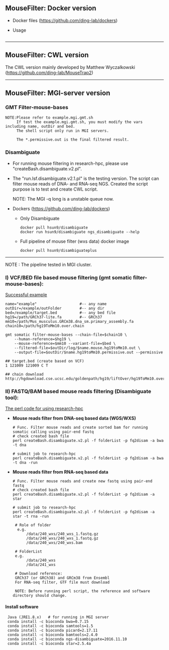 

## MouseFilter: Docker version

* Docker files (https://github.com/ding-lab/dockers)
* Usage
     
     ```
     
     ```

-------------------------------------------------------------------

## MouseFilter: CWL version

The CWL version mainly developed by Matthew Wyczalkowski
(https://github.com/ding-lab/MouseTrap2)
     
-------------------------------------------------------------------

## MouseFilter: MGI-server version

### GMT Filter-mouse-bases
```
NOTE:Please refer to example.mgi.gmt.sh
     If test the example.mgi.gmt.sh, you must modify the vars including name, outDir and bed.
     The shell script only run in MGI servers.
     
     The *.permissive.out is the final filtered result.
```

### Disambiguate

* For running mouse filtering in research-hpc, please use "createBash.disambiguate.v2.pl".

* The "run.lsf.disambiguate.v2.1.pl" is the testing version.
The script can filter mouse reads of DNA- and RNA-seq NGS.
Created the script purpose is to test and create CWL script.

     NOTE: The MGI -q long is a unstable queue now.

* Dockers (https://github.com/ding-lab/dockers)
    * Only Disambiguate
   
          docker pull hsun9/disambiguate
          docker run hsun9/disambiguate ngs_disambiguate --help
    
    * Full pipeline of mouse filter (wxs data) docker image
    
          docker pull hsun9/disambiguateplus

-------------------------------------------------------------------

NOTE : The pipeline tested in MGI cluster. 


### I) VCF/BED file based mouse filtering (gmt somatic filter-mouse-bases):
[Successful example](https://github.com/ding-lab/MouseFilter/blob/master/example.mgi.gmt.sh)

```
name="example"                   #-- any name
outDir=/example/outFolder        #-- any dir
bed=/example/target.bed          #-- any bed file
hg19=/path/GRCh37-lite.fa        #-- GRCh37
mm10=/path/Mus_musculus.GRCm38.dna_sm.primary_assembly.fa
chain10=/path/hg19ToMm10.over.chain

gmt somatic filter-mouse-bases --chain-file=$chain10 \
    --human-reference=$hg19 \
    --mouse-reference=$mm10 --variant-file=$bed \
    --filtered-file=$outDir/log/$name.mouse.hg19toMm10.out \
    --output-file=$outDir/$name.hg19toMm10.permissive.out --permissive

## target.bed (create based on VCF)
1 121009 121009 C T

## chain download 
http://hgdownload.cse.ucsc.edu/goldenpath/hg19/liftOver/hg19ToMm10.over.chain.gz
```

### II) FASTQ/BAM based mouse reads filtering (Disambiguate tool):
[The perl code for using research-hpc](https://github.com/ding-lab/MouseFilter/blob/master/createBash.disambiguate.v2.pl)


* __Mouse reads filter from DNA-seq based data (WGS/WXS)__
    ```
    # Func. Filter mouse reads and create sorted bam for running somatic calling using pair-end fastq
    # check created bash file
    perl createBash.disambiguate.v2.pl -f folderList -p fq2disam -a bwa -t dna
    
    # submit job to research-hpc
    perl createBash.disambiguate.v2.pl -f folderList -p fq2disam -a bwa -t dna -run
     ```
* __Mouse reads filter from RNA-seq based data__
     ```
     # Func. Filter mouse reads and create new fastq using pair-end fastq 
     # check created bash file
     perl createBash.disambiguate.v2.pl -f folderList -p fq2disam -a star
     
     # submit job to research-hpc
     perl createBash.disambiguate.v2.pl -f folderList -p fq2disam -a star -t rna -run
     ```
    
    ```
     # Role of folder
      e.g.  
          /data/240_wxs/240_wxs_1.fastq.gz
          /data/240_wxs/240_wxs_1.fastq.gz
          /data/240_wxs/240_wxs.bam

     # FolderList
     e.g.
          /data/240_wxs
          /data/241_wxs

     # Download reference:
     GRCh37 (or GRCh38) and GRCm38 from Ensembl
     For RNA-seq filter, GTF file must download
    
     NOTE: Before running perl script, the reference and software directory should change.
     ```
#### Install software
     Java (JRE1.8.x)   # for running in MGI server
     conda install -c bioconda bwa=0.7.15
     conda install -c bioconda samtools=1.5
     conda install -c bioconda picard=2.17.11
     conda install -c bioconda bamtools=2.4.0
     conda install -c bioconda ngs-disambiguate=2016.11.10
     conda install -c bioconda star=2.5.4a


     
     
